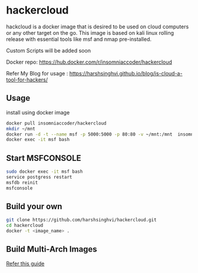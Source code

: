 # hackercloud
hackcloud is a docker image that is desired to be used on cloud computers or any other target on the go.
This image is based on kali linux rolling release with essential tools like msf and nmap pre-installed.

Custom Scripts will be added soon 

Docker repo: https://hub.docker.com/r/insomniaccoder/hackercloud

Refer My Blog for usage : https://harshsinghvi.github.io/blog/is-cloud-a-tool-for-hackers/
## Usage 
install using docker image
```bash
docker pull insomniaccoder/hackercloud
mkdir ~/mnt
docker run -d -t --name msf -p 5000:5000 -p 80:80 -v ~/mnt:/mnt  insomniaccoder/hackercloud
docker exec -it msf bash
```
## Start MSFCONSOLE
```bash 
sudo docker exec -it msf bash
service postgress restart 
msfdb reinit
msfconsole
```
## Build your own 
```bash
git clone https://github.com/harshsinghvi/hackercloud.git
cd hackercloud
docker -t <image_name> .
```
## Build Multi-Arch Images 
<a href="https://mirailabs.io/blog/multiarch-docker-with-buildx/"> Refer this guide </a>

